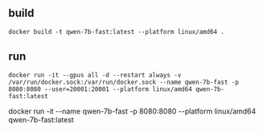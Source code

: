 ## build

```
docker build -t qwen-7b-fast:latest --platform linux/amd64 . 
```

## run

```
docker run -it --gpus all -d --restart always -v /var/run/docker.sock:/var/run/docker.sock --name qwen-7b-fast -p 8080:8080 --user=20001:20001 --platform linux/amd64 qwen-7b-fast:latest
```

docker run -it --name qwen-7b-fast -p 8080:8080 --platform linux/amd64 qwen-7b-fast:latest
